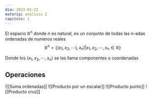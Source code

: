 ```yaml
---
dia: 2023-01-22
materia: analisis 2
capitulo: 1
---
```

El espacio $\mathbb{R}^n$ donde $n$ es natural, es un conjunto de todas las n-adas ordenadas de numeros reales
$$\mathbb{R}^n=\{(x_1, x_2, \cdots), x_n) | x_1, x_2, \cdots, x_n \in \mathbb{R} \}$$

Donde los $(x_1, x_2, \cdots, x_n)$ se las llama componentes o coordenadas

## Operaciones
![[Suma ordenadas]] ![[Producto por un escalar]] ![[Producto punto]] ![[Producto cruz]]